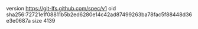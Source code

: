 version https://git-lfs.github.com/spec/v1
oid sha256:72721e1f08811b5b2ed6280e14c42ad87499263ba78fac5f88448d36e3e0687a
size 4139
